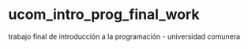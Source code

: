 # ucom_intro_prog_final_work
trabajo final de introducción a la programación - universidad comunera
